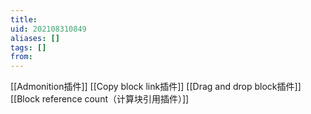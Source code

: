 ```yaml
---
title: 
uid: 202108310849
aliases: []
tags: []
from: 
---
```

[[Admonition插件]]
[[Copy block link插件]]
[[Drag and drop block插件]]
[[Block reference count（计算块引用插件）]]